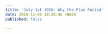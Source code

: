 ```yaml
---
title: 'July 1st 1916: Why the Plan Failed'
date: 2018-11-08 18:20:40 +0000
published: false

---
```


